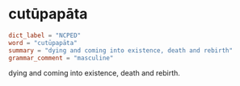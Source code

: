 # cutūpapāta

``` toml
dict_label = "NCPED"
word = "cutūpapāta"
summary = "dying and coming into existence, death and rebirth"
grammar_comment = "masculine"
```

dying and coming into existence, death and rebirth.

